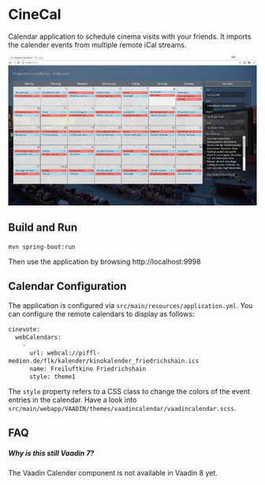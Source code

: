 # CineCal

Calendar application to schedule cinema visits with your friends. 
It imports the calender events from multiple remote iCal streams.

![Screenshot](docs/screenshot.png?raw=true "Screenshot")

## Build and Run
    mvn spring-boot:run
    
Then use the application by browsing http://localhost:9998
    
## Calendar Configuration

The application is configured via `src/main/resources/application.yml`.
You can configure the remote calendars to display as follows:

    cinevote:
      webCalendars:
        -
          url: webcal://piffl-medien.de/flk/kalender/kinokalender_friedrichshain.ics
          name: Freiluftkino Friedrichshain
          style: theme1
              
The `style` property refers to a CSS class to change the colors of
the event entries in the calendar. Have a look into `src/main/webapp/VAADIN/themes/vaadincalendar/vaadincalendar.scss`.
    
## FAQ

##### Why is this still Vaadin 7?

The Vaadin Calender component is not available in Vaadin 8 yet.